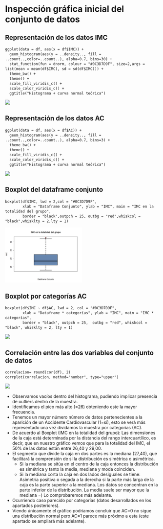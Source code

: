 # Inspección gráfica inicial del conjunto de datos
## Representación de los datos IMC
```
ggplot(data = df, aes(x = df$IMC)) +
  geom_histogram(aes(y = ..density.., fill = ..count..,color=..count..), alpha=0.7, bins=30) +
  stat_function(fun = dnorm, colour = "#0C3D7D9F", size=2,args = list(mean = mean(df$IMC), sd = sd(df$IMC))) +
  theme_bw() + 
  theme() + 
  scale_fill_viridis_c() +
  scale_color_viridis_c() +
  ggtitle("Histograma + curva normal teórica")
 ```
<a href="url"><img src="https://github.com/GuillermoRoyo/EDA/blob/main/Images/Representaci%C3%B3n%20de%20los%20datos%20IMC.png" align="centre" width="50%"></a>
</br>
## Representación de los datos AC
```
ggplot(data = df, aes(x = df$AC)) +
  geom_histogram(aes(y = ..density.., fill = ..count..,color=..count..), alpha=0.7, bins=3) +
  theme_bw() + 
  theme() + 
  scale_fill_viridis_c() +
  scale_color_viridis_c() +
  ggtitle("Histograma + curva normal teórica")
```
<a href="url"><img src="https://github.com/GuillermoRoyo/EDA/blob/main/Images/Representaci%C3%B3n%20de%20los%20datos%20AC.png" align="centre" width="50%"></a>
</br>
## Boxplot del dataframe conjunto
```
boxplot(df$IMC, lwd = 2,col = "#0C3D7D9F",
        xlab = "Dataframe Conjunto", ylab = "IMC", main = "IMC en la totalidad del grupo",
        border = "black",outpch = 25, outbg = "red",whiskcol = "black",whisklty = 2,lty = 1)
```
<a href="url"><img src="https://github.com/GuillermoRoyo/EDA/blob/main/Images/Boxplot%20del%20dataframe%20conjunto.png" align="centre" width="50%"></a>
</br>
## Boxplot por categorías AC
```
boxplot(df$IMC ~ df$AC, lwd = 2, col = "#0C3D7D9F",
        xlab = "Dataframe * categorías", ylab = "IMC", main = "IMC * categorías",
        border = "black", outpch = 25,  outbg = "red", whiskcol = "black", whisklty = 2, lty = 1)
```
<a href="url"><img src="https://github.com/GuillermoRoyo/EDA/blob/main/Images/Boxplot%20por%20categor%C3%ADas%20AC.png" align="centre" width="50%"></a>
</br>
## Correlación entre las dos variables del conjunto de datos
```
correlacion= round(cor(df), 2)
corrplot(correlacion, method="number", type="upper")
```
<a href="url"><img src="https://github.com/GuillermoRoyo/EDA/blob/main/Images/Correlaci%C3%B3n%20entre%20las%20dos%20variables%20del%20conjunto%20de%20datos.png" align="centre" width="50%"></a>
</br>
- Observamos vacíos dentro del histograma, pudiendo implicar presencia de outliers dentro de la muestra.
- Identificamos el pico más alto (=26) obteniendo este la mayor frecuencia.
- Tenemos un mayor número número de datos pertenecientes a la aparición de un Accidente Cardiovascular (1=si), esto se verá más representado una vez dividamos la muestra por categorías (AC).
- De acuerdo al Boxplot (IMC en la totalidad del grupo): Las dimensiones de la caja está determinada por la distancia del rango intercuartílico, es decir, que en nuestro gráfico vemos que para la totalidad del IMC, el 50% de las datos están entre 26,40 y 29,00.
- El segmento que divide la caja en dos partes es la mediana (27,40), que facilitará la comprensión de si la distribución es simétrica o asimétrica.
  - Si la mediana se sitúa en el centro de la caja entonces la distribución es simétrica y tanto la media, mediana y moda coinciden.
  - Si la mediana corta la caja en dos lados desiguales se tiene: Asimetría positiva o segada a la derecha si la parte más larga de la caja es la parte superior a la mediana. Los datos se concentran en la parte inferior de la distribución. La media suele ser mayor que la mediana =) Lo comprobaremos más adelante.
- Ocurriendo caso parecido por categorías (datos desarrollados en los apartados posteriores).
- Viendo únicamente el gráfico podríamos concluir que AC=0 no sigue una distribución normal pero AC=1 parece más próximo a esta (este apartado se ampliará más adelante).
